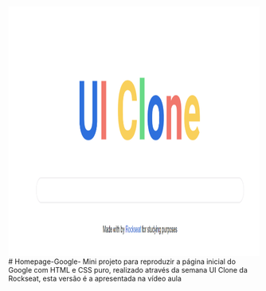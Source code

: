 <img src="https://github.com/gabriel-elesbao/Homepage-Google-/blob/main/HomePage.PNG" height="500" width="960" />
# Homepage-Google-
Mini projeto para reproduzir a página inicial do Google com HTML e CSS puro, realizado através da semana UI Clone da Rockseat, esta versão é a apresentada na vídeo aula
